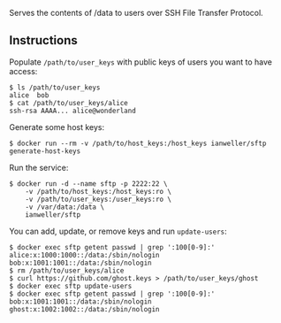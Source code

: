 Serves the contents of /data to users over SSH File Transfer Protocol.

## Instructions

Populate `/path/to/user_keys` with public keys of users you want to have access:

```
$ ls /path/to/user_keys
alice  bob
$ cat /path/to/user_keys/alice
ssh-rsa AAAA... alice@wonderland
```

Generate some host keys:

```
$ docker run --rm -v /path/to/host_keys:/host_keys ianweller/sftp generate-host-keys
```

Run the service:

```
$ docker run -d --name sftp -p 2222:22 \
    -v /path/to/host_keys:/host_keys:ro \
    -v /path/to/user_keys:/user_keys:ro \
    -v /var/data:/data \
    ianweller/sftp
```

You can add, update, or remove keys and run `update-users`:

```
$ docker exec sftp getent passwd | grep ':100[0-9]:'
alice:x:1000:1000::/data:/sbin/nologin
bob:x:1001:1001::/data:/sbin/nologin
$ rm /path/to/user_keys/alice
$ curl https://github.com/ghost.keys > /path/to/user_keys/ghost
$ docker exec sftp update-users
$ docker exec sftp getent passwd | grep ':100[0-9]:'
bob:x:1001:1001::/data:/sbin/nologin
ghost:x:1002:1002::/data:/sbin/nologin
```
